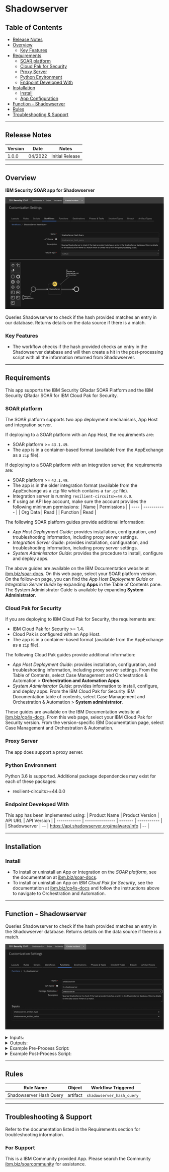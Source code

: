 <!--
  This README.md is generated by running:
  "resilient-sdk docgen -p fn_shadowserver"

  It is best edited using a Text Editor with a Markdown Previewer. VS Code
  is a good example. Checkout https://guides.github.com/features/mastering-markdown/
  for tips on writing with Markdown

  All fields followed by "::CHANGE_ME::"" should be manually edited

  If you make manual edits and run docgen again, a .bak file will be created

  Store any screenshots in the "doc/screenshots" directory and reference them like:
  ![screenshot: screenshot_1](./screenshots/screenshot_1.png)

  NOTE: If your app is available in the container-format only, there is no need to mention the integration server in this readme.
-->

# Shadowserver

## Table of Contents
- [Release Notes](#release-notes)
- [Overview](#overview)
  - [Key Features](#key-features)
- [Requirements](#requirements)
  - [SOAR platform](#soar-platform)
  - [Cloud Pak for Security](#cloud-pak-for-security)
  - [Proxy Server](#proxy-server)
  - [Python Environment](#python-environment)
  - [Endpoint Developed With](#endpoint-developed-with)
- [Installation](#installation)
  - [Install](#install)
  - [App Configuration](#app-configuration)
- [Function - Shadowserver](#function---shadowserver)
- [Rules](#rules)
- [Troubleshooting & Support](#troubleshooting--support)
---

## Release Notes
<!--
  Specify all changes in this release. Do not remove the release 
  notes of a previous release
-->
| Version | Date | Notes |
| ------- | ---- | ----- |
| 1.0.0 | 04/2022 | Initial Release |

---

## Overview
<!--
  Provide a high-level description of the function itself and its remote software or application.
  The text below is parsed from the "description" and "long_description" attributes in the setup.py file
-->
**IBM Security SOAR app for Shadowserver**

 ![screenshot: main](./doc/screenshots/main.png) 

Queries Shadowserver to check if the hash provided matches an entry in our database. Returns details on the data source if there is a match.

### Key Features
<!--
  List the Key Features of the Integration
-->
* The workflow checks if the hash provided checks an entry in the Shadowserver database and will then create a hit in the post-processing script with all the information returned from Shadowserver. 

---

## Requirements
<!--
  List any Requirements 
--> 
This app supports the IBM Security QRadar SOAR Platform and the IBM Security QRadar SOAR for IBM Cloud Pak for Security.

### SOAR platform
The SOAR platform supports two app deployment mechanisms, App Host and integration server.

If deploying to a SOAR platform with an App Host, the requirements are:
* SOAR platform >= `43.1.49`.
* The app is in a container-based format (available from the AppExchange as a `zip` file).

If deploying to a SOAR platform with an integration server, the requirements are:
* SOAR platform >= `43.1.49`.
* The app is in the older integration format (available from the AppExchange as a `zip` file which contains a `tar.gz` file).
* Integration server is running `resilient-circuits>=44.0.0`.
* If using an API key account, make sure the account provides the following minimum permissions: 
  | Name | Permissions |
  | ---- | ----------- |
  | Org Data | Read |
  | Function | Read |

The following SOAR platform guides provide additional information: 
* _App Host Deployment Guide_: provides installation, configuration, and troubleshooting information, including proxy server settings. 
* _Integration Server Guide_: provides installation, configuration, and troubleshooting information, including proxy server settings.
* _System Administrator Guide_: provides the procedure to install, configure and deploy apps. 

The above guides are available on the IBM Documentation website at [ibm.biz/soar-docs](https://ibm.biz/soar-docs). On this web page, select your SOAR platform version. On the follow-on page, you can find the _App Host Deployment Guide_ or _Integration Server Guide_ by expanding **Apps** in the Table of Contents pane. The System Administrator Guide is available by expanding **System Administrator**.

### Cloud Pak for Security
If you are deploying to IBM Cloud Pak for Security, the requirements are:
* IBM Cloud Pak for Security >= 1.4.
* Cloud Pak is configured with an App Host.
* The app is in a container-based format (available from the AppExchange as a `zip` file).

The following Cloud Pak guides provide additional information: 
* _App Host Deployment Guide_: provides installation, configuration, and troubleshooting information, including proxy server settings. From the Table of Contents, select Case Management and Orchestration & Automation > **Orchestration and Automation Apps**.
* _System Administrator Guide_: provides information to install, configure, and deploy apps. From the IBM Cloud Pak for Security IBM Documentation table of contents, select Case Management and Orchestration & Automation > **System administrator**.

These guides are available on the IBM Documentation website at [ibm.biz/cp4s-docs](https://ibm.biz/cp4s-docs). From this web page, select your IBM Cloud Pak for Security version. From the version-specific IBM Documentation page, select Case Management and Orchestration & Automation.

### Proxy Server
The app does support a proxy server.

### Python Environment
Python 3.6 is supported.
Additional package dependencies may exist for each of these packages:
* resilient-circuits>=44.0.0

### Endpoint Developed With

This app has been implemented using:
| Product Name | Product Version | API URL | API Version |
| ------------ | --------------- | ------- | ----------- |
| Shadowserver | -- | https://api.shadowserver.org/malware/info | -- |

---

## Installation

### Install
* To install or uninstall an App or Integration on the _SOAR platform_, see the documentation at [ibm.biz/soar-docs](https://ibm.biz/soar-docs).
* To install or uninstall an App on _IBM Cloud Pak for Security_, see the documentation at [ibm.biz/cp4s-docs](https://ibm.biz/cp4s-docs) and follow the instructions above to navigate to Orchestration and Automation.

---

## Function - Shadowserver
Queries Shadowserver to check if the hash provided matches an entry in the Shadowserver database. Returns details on the data source if there is a match.

 ![screenshot: fn-shadowserver ](./doc/screenshots/fn-shadowserver.png)

<details><summary>Inputs:</summary>
<p>

| Name | Type | Required | Example | Tooltip |
| ---- | :--: | :------: | ------- | ------- |
| `shadowserver_artifact_type` | `text` | Yes | `-` | - |
| `shadowserver_artifact_value` | `text` | Yes | `-` | - |

</p>
</details>

<details><summary>Outputs:</summary>
<p>

> **NOTE:** This example might be in JSON format, but `results` is a Python Dictionary on the SOAR platform.

```python
results = {
  "content": [
    {
      "adobe_malware_classifier": "malicious",
      "anti_virus": [
        {
          "signature": "Troj/Agent-APCU",
          "vendor": "Sophos"
        },
        {
          "signature": "W32/Lamer.CQ",
          "vendor": "Fortinet"
        },
        {
          "signature": "PUA.Win.Packer.Purebasic-2",
          "vendor": "Clam"
        },
        {
          "signature": "Win32.Generic.VC",
          "vendor": "AVG"
        },
        {
          "signature": "Gen:Win32.FileInfector.uwZ@a4T!Kcmi",
          "vendor": "MicroWorld"
        },
        {
          "signature": "Virus ( 004d554e1 )",
          "vendor": "K7GW"
        },
        {
          "signature": "W32.Sivis.A5",
          "vendor": "QuickHeal"
        },
        {
          "signature": "Trojan/Win32.FileInfector",
          "vendor": "AhnLab"
        },
        {
          "signature": "Win32:Malware-gen",
          "vendor": "Avast"
        },
        {
          "signature": "Trojan.PWS.Onlinegames.KEGA",
          "vendor": "BitDefender"
        },
        {
          "signature": "Trojan.GenericKD.40542465",
          "vendor": "BitDefender"
        },
        {
          "signature": "Gen.Win32.FileInfector",
          "vendor": "Ikarus"
        },
        {
          "signature": "Virus.Win32.sivis.a",
          "vendor": "Sunbelt"
        },
        {
          "signature": "Gen:Win32.FileInfector.uwZ@a4T!Kcmi",
          "vendor": "BitDefender"
        },
        {
          "signature": "PUA.Win.Packer.Purebasic-2",
          "vendor": "Clam"
        },
        {
          "signature": "Gen:Win32.Backdoor.ozZbauKWKdpb",
          "vendor": "BitDefender"
        },
        {
          "signature": "Win32.Generic.VC",
          "vendor": "AVG"
        },
        {
          "signature": "Virus ( 004d554e1 )",
          "vendor": "K7GW"
        },
        {
          "signature": "Win32.HLLW.Siggen.4657",
          "vendor": "DrWeb"
        },
        {
          "signature": "TR/Dropper.Gen8",
          "vendor": "Avira"
        },
        {
          "signature": "Win32/Zatoxp.C",
          "vendor": "Eset"
        },
        {
          "signature": "Win32:Malware-gen",
          "vendor": "Avast"
        },
        {
          "signature": "Virus ( 004d554e1 )",
          "vendor": "K7"
        },
        {
          "signature": "Trojan/Win32.FileInfector",
          "vendor": "AhnLab"
        },
        {
          "signature": "Win32:Lamer-A",
          "vendor": "Avast"
        },
        {
          "signature": "Gen:Win32.FileInfector.uwZ@a4T!Kcmi",
          "vendor": "BitDefender"
        }
      ],
      "entropic": "5.952427",
      "filesize": "2438340",
      "first_seen": "2016-08-25 02:44:39",
      "import_hash": "33f98db5bdb6a7013d52f0120248df35",
      "last_seen": "2016-08-25 02:44:39",
      "magic": "PE32 executable (GUI) Intel 80386, for MS Windows",
      "md5": "dfe1832e02888422f48d6896dc8e8f73",
      "pehash": "243c35935ecc9829f30b30c45839cbf6",
      "sha1": "c56ba498d41caa7be3c1eb5588cec27c413eb208",
      "sha256": "d8d395f8744335fba53b0a4308e7b380a0aca86bfc8939ded9f4c8c5cb1e838a",
      "sha512": "7ca1fdfe537913b8854227efc1f11b00d405f2d21e416e7023c4ebed2bfa887d2bc4d4d553ce41667c99def47ea05e6ce4a773c4ee7173927f1d263e724c16c2",
      "timestamp": "2016-08-25 02:44:39",
      "tlsh": "c1b52a5273fa0254f2f35f75a8b7a3944939fea11d22e08e1164314d88b6f808e75bb7",
      "type": "exe"
    }
  ],
  "inputs": {
    "shadowserver_artifact_type": "Malware SHA-1 Hash",
    "shadowserver_artifact_value": "c56ba498d41caa7be3c1eb5588cec27c413eb208"
  },
  "metrics": {
    "execution_time_ms": 386,
    "host": "My Host",
    "package": "fn-shadowserver",
    "package_version": "1.0.0",
    "timestamp": "2022-03-30 11:34:35",
    "version": "1.0"
  },
  "raw": null,
  "reason": null,
  "success": true,
  "version": 2.0
}
```

</p>
</details>

<details><summary>Example Pre-Process Script:</summary>
<p>

```python
inputs.shadowserver_artifact_type = artifact.type
inputs.shadowserver_artifact_value = artifact.value
```

</p>
</details>

<details><summary>Example Post-Process Script:</summary>
<p>

```python

if results.success:
  if results.content:
    resp = results.content
    hit_list = []
    for attribute, attribute_value in resp.items():
      hit = {
        "name": attribute,
        "type": "string",
        "value": "{}".format(attribute_value)
      }
      hit_list.append(hit)
    artifact.addHit("ShadowServer Function", hit_list)
else:
  incident.addNote("ShadowServer Hash check failed: {}".format(results.reason))
    
```

</p>
</details>

---





## Rules
| Rule Name | Object | Workflow Triggered |
| --------- | ------ | ------------------ |
| Shadowserver Hash Query | artifact | `shadowserver_hash_query` |

---


## Troubleshooting & Support
Refer to the documentation listed in the Requirements section for troubleshooting information.

### For Support
This is a IBM Community provided App. Please search the Community [ibm.biz/soarcommunity](https://ibm.biz/soarcommunity) for assistance.
